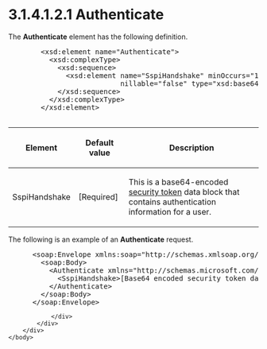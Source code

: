 <html dir="LTR" xmlns:mshelp="http://msdn.microsoft.com/mshelp" xmlns:ddue="http://ddue.schemas.microsoft.com/authoring/2003/5" xmlns:xlink="http://www.w3.org/1999/xlink" xmlns:tool="http://www.microsoft.com/tooltip">
    <head>
        <meta http-equiv="Content-Type" content="text/html; CHARSET=utf-8"></meta>
        <meta name="save" content="history"></meta>
        <title>3.1.4.1.2.1 Authenticate</title>
        <xml>
            <mshelp:toctitle title="3.1.4.1.2.1 Authenticate"></mshelp:toctitle>
            <mshelp:rltitle title="[MS-SSAS]: Authenticate"></mshelp:rltitle>
            <mshelp:keyword index="A" term="427a9bf1-c3fc-4bb5-a10b-ddde06f22024"></mshelp:keyword>
            <mshelp:attr name="DCSext.ContentType" value="open specification"></mshelp:attr>
            <mshelp:attr name="AssetID" value="427a9bf1-c3fc-4bb5-a10b-ddde06f22024"></mshelp:attr>
            <mshelp:attr name="TopicType" value="kbRef"></mshelp:attr>
            <mshelp:attr name="DCSext.Title" value="[MS-SSAS]: Authenticate" />
        </xml>
    </head>
    <body>
        <div id="header">
            <h1 class="heading">3.1.4.1.2.1 Authenticate</h1>
        </div>
        <div id="mainSection">
            <div id="mainBody">
                <div id="allHistory" class="saveHistory"></div>
                <div id="sectionSection0" class="section" name="collapseableSection">
                    

<p>The <b>Authenticate</b> element has the following
definition.</p>

<dl>
<dd>
<div><pre>   &lt;xsd:element name=&quot;Authenticate&quot;&gt;
     &lt;xsd:complexType&gt;
       &lt;xsd:sequence&gt;
         &lt;xsd:element name=&quot;SspiHandshake&quot; minOccurs=&quot;1&quot; maxOccurs=&quot;1&quot;
                      nillable=&quot;false&quot; type=&quot;xsd:base64Binary&quot; /&gt;
       &lt;/xsd:sequence&gt;
     &lt;/xsd:complexType&gt;
   &lt;/xsd:element&gt;
            
</pre></div>
</dd></dl>

<table>
 <thead>
  <tr>
   <th>
   <p>Element</p>
   </th>
   <th>
   <p>Default value</p>
   </th>
   <th>
   <p>Description</p>
   </th>
  </tr>
 </thead>
 <tr>
  <td>
  <p>SspiHandshake</p>
  </td>
  <td>
  <p>[Required]</p>
  </td>
  <td>
  <p>This is a base64-encoded <a href="8676f5ce-62d4-4244-a326-634bfed4aba4.md#gt_6b49ccf2-3d93-4d1e-9ecd-e5e7873eec24">security token</a> data block
  that contains authentication information for a user.</p>
  </td>
 </tr>
</table>

<p>The following is an example of an <b>Authenticate</b> request.
</p>

<dl>
<dd>
<div><pre> &lt;soap:Envelope xmlns:soap=&quot;http://schemas.xmlsoap.org/soap/envelope/&quot;&gt;
   &lt;soap:Body&gt;
     &lt;Authenticate xmlns=&quot;http://schemas.microsoft.com/analysisservices/2003/ext&quot;&gt;
       &lt;SspiHandshake&gt;[Base64 encoded security token data block here]&lt;/SspiHandshake&gt;
     &lt;/Authenticate&gt;
   &lt;/soap:Body&gt;
 &lt;/soap:Envelope&gt;
</pre></div>
</dd></dl>


                </div>
            </div>
        </div>
    </body>
</html>